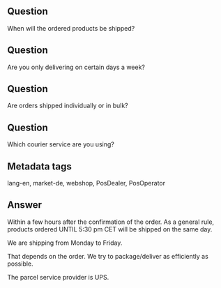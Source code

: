 ## Question
When will the ordered products be shipped?

## Question
Are you only delivering on certain days a week?

## Question
Are orders shipped individually or in bulk?

## Question
Which courier service are you using?

## Metadata tags
lang-en, market-de, webshop, PosDealer, PosOperator

## Answer

Within a few hours after the confirmation of the order. As a general rule, products ordered UNTIL 5:30 pm CET will be shipped on the same day.

We are shipping from Monday to Friday.

That depends on the order. We try to package/deliver as efficiently as possible.

The parcel service provider is UPS.
